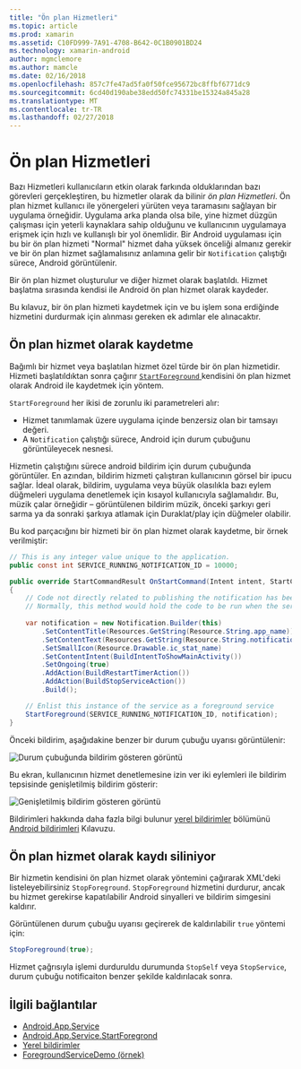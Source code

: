 ```yaml
---
title: "Ön plan Hizmetleri"
ms.topic: article
ms.prod: xamarin
ms.assetid: C10FD999-7A91-4708-B642-0C1B0901BD24
ms.technology: xamarin-android
author: mgmclemore
ms.author: mamcle
ms.date: 02/16/2018
ms.openlocfilehash: 857c7fe47ad5fa0f50fce95672bc8ffbf6771dc9
ms.sourcegitcommit: 6cd40d190abe38edd50fc74331be15324a845a28
ms.translationtype: MT
ms.contentlocale: tr-TR
ms.lasthandoff: 02/27/2018
---
```

# <a name="foreground-services"></a>Ön plan Hizmetleri

Bazı Hizmetleri kullanıcıların etkin olarak farkında olduklarından bazı görevleri gerçekleştiren, bu hizmetler olarak da bilinir _ön plan Hizmetleri_. Ön plan hizmet kullanıcı ile yönergeleri yürüten veya taramasını sağlayan bir uygulama örneğidir. Uygulama arka planda olsa bile, yine hizmet düzgün çalışması için yeterli kaynaklara sahip olduğunu ve kullanıcının uygulamaya erişmek için hızlı ve kullanışlı bir yol önemlidir. Bir Android uygulaması için bu bir ön plan hizmeti "Normal" hizmet daha yüksek önceliği almanız gerekir ve bir ön plan hizmet sağlamalısınız anlamına gelir bir `Notification` çalıştığı sürece, Android görüntülenir.
 
Bir ön plan hizmet oluşturulur ve diğer hizmet olarak başlatıldı. Hizmet başlatma sırasında kendisi ile Android ön plan hizmet olarak kaydeder.
 
Bu kılavuz, bir ön plan hizmeti kaydetmek için ve bu işlem sona erdiğinde hizmetini durdurmak için alınması gereken ek adımlar ele alınacaktır.

## <a name="registering-as-a-foreground-service"></a>Ön plan hizmet olarak kaydetme

Bağımlı bir hizmet veya başlatılan hizmet özel türde bir ön plan hizmetidir. Hizmeti başlatıldıktan sonra çağırır [ `StartForeground` ](https://developer.xamarin.com/api/member/Android.App.Service.StartForeground/p/System.Int32/Android.App.Notification/) kendisini ön plan hizmet olarak Android ile kaydetmek için yöntem.   

`StartForeground` her ikisi de zorunlu iki parametreleri alır:
 
* Hizmet tanımlamak üzere uygulama içinde benzersiz olan bir tamsayı değeri.
* A `Notification` çalıştığı sürece, Android için durum çubuğunu görüntüleyecek nesnesi.

Hizmetin çalıştığını sürece android bildirim için durum çubuğunda görüntüler. En azından, bildirim hizmeti çalıştıran kullanıcının görsel bir ipucu sağlar. İdeal olarak, bildirim, uygulama veya büyük olasılıkla bazı eylem düğmeleri uygulama denetlemek için kısayol kullanıcıyla sağlamalıdır. Bu, müzik çalar örneğidir &ndash; görüntülenen bildirim müzik, önceki şarkıyı geri sarma ya da sonraki şarkıya atlamak için Duraklat/play için düğmeler olabilir. 

Bu kod parçacığını bir hizmeti bir ön plan hizmet olarak kaydetme, bir örnek verilmiştir:   

```csharp
// This is any integer value unique to the application.
public const int SERVICE_RUNNING_NOTIFICATION_ID = 10000;

public override StartCommandResult OnStartCommand(Intent intent, StartCommandFlags flags, int startId)
{
    // Code not directly related to publishing the notification has been omitted for clarity.
    // Normally, this method would hold the code to be run when the service is started.
    
    var notification = new Notification.Builder(this)
        .SetContentTitle(Resources.GetString(Resource.String.app_name))
        .SetContentText(Resources.GetString(Resource.String.notification_text))
        .SetSmallIcon(Resource.Drawable.ic_stat_name)
        .SetContentIntent(BuildIntentToShowMainActivity())
        .SetOngoing(true)
        .AddAction(BuildRestartTimerAction())
        .AddAction(BuildStopServiceAction())
        .Build();

    // Enlist this instance of the service as a foreground service
    StartForeground(SERVICE_RUNNING_NOTIFICATION_ID, notification);
}
```

Önceki bildirim, aşağıdakine benzer bir durum çubuğu uyarısı görüntülenir:

![Durum çubuğunda bildirim gösteren görüntü](foreground-services-images/foreground-services-01.png "durum çubuğunda bildirim gösteren görüntü")

Bu ekran, kullanıcının hizmet denetlemesine izin ver iki eylemleri ile bildirim tepsisinde genişletilmiş bildirim gösterir:

![Genişletilmiş bildirim gösteren görüntü](foreground-services-images/foreground-services-02.png "genişletilmiş bildirim gösteren görüntü.")

Bildirimleri hakkında daha fazla bilgi bulunur [yerel bildirimler](~/android/app-fundamentals/notifications/local-notifications.md) bölümünü [Android bildirimleri](~/android/app-fundamentals/notifications/index.md) Kılavuzu.

## <a name="unregistering-as-a-foreground-service"></a>Ön plan hizmet olarak kaydı siliniyor

Bir hizmetin kendisini ön plan hizmet olarak yöntemini çağırarak XML'deki listeleyebilirsiniz `StopForeground`. `StopForeground` hizmetini durdurur, ancak bu hizmet gerekirse kapatılabilir Android sinyalleri ve bildirim simgesini kaldırır.

Görüntülenen durum çubuğu uyarısı geçirerek de kaldırılabilir `true` yöntemi için: 

```csharp
StopForeground(true);
```

Hizmet çağrısıyla işlemi durduruldu durumunda `StopSelf` veya `StopService`, durum çubuğu notificaiton benzer şekilde kaldırılacak sonra.


## <a name="related-links"></a>İlgili bağlantılar

- [Android.App.Service](https://developer.xamarin.com/api/type/Android.App.Service/)
- [Android.App.Service.StartForegrond](https://developer.xamarin.com/api/member/Android.App.Service.StartForeground/p/System.Int32/Android.App.Notification/)
- [Yerel bildirimler](~/android/app-fundamentals/notifications/local-notifications.md)
- [ForegroundServiceDemo (örnek)](https://developer.xamarin.com/samples/monodroid/ApplicationFundamentals/ServiceSamples/ForegroundServiceDemo/)
